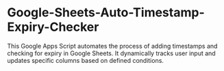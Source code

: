# Google-Sheets-Auto-Timestamp-Expiry-Checker
This Google Apps Script automates the process of adding timestamps and checking for expiry in Google Sheets. It dynamically tracks user input and updates specific columns based on defined conditions.
